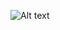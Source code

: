 ![Alt text](https://img.freepik.com/free-vector/laptop-with-program-code-isometric-icon-software-development-programming-applications-dark-neon_39422-971.jpg "Optional title")


